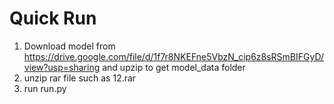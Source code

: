 # Quick Run  
1. Download model from https://drive.google.com/file/d/1f7r8NKEFne5VbzN_cip6z8sRSmBIFGyD/view?usp=sharing and upzip to get model_data folder   
2. unzip rar file such as 12.rar  
3. run run.py
